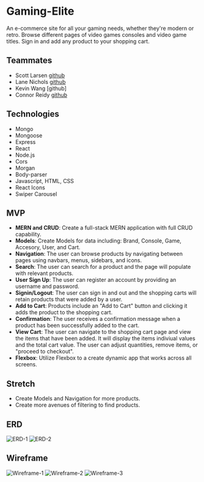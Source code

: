 # Gaming-Elite
An e-commerce site for all your gaming needs, whether they're modern or retro. Browse different pages of video games consoles and video game titles. Sign in and add any product to your shopping cart.

## Teammates
- Scott Larsen [github](https://github.com/larsonscott89)
- Lane Nichols [github](https://github.com/Lane17027)
- Kevin Wang [github]
- Connor Reidy [github](https://github.com/connorreidy1)

## Technologies
- Mongo
- Mongoose
- Express
- React
- Node.js
- Cors
- Morgan
- Body-parser
- Javascript, HTML, CSS
- React Icons
- Swiper Carousel
  
## MVP
- **MERN and CRUD**: Create a full-stack MERN application with full CRUD capability.
- **Models**: Create Models for data including: Brand, Console, Game, Accesory, User, and Cart.
- **Navigation**: The user can browse products by navigating between pages using navbars, menus, sidebars, and icons.
- **Search**: The user can search for a product and the page will populate with relevant products.
- **User Sign Up**: The user can register an account by providing an username and password. 
- **Signin/Logout**: The user can sign in and out and the shopping carts will retain products that were added by a user.
- **Add to Cart**: Products include an "Add to Cart" button and clicking it adds the product to the shopping cart.
- **Confirmation**: The user receives a confirmation message when a product has been successfully added to the cart.
- **View Cart**: The user can navigate to the shopping cart page and view the items that have been added. It will display the items indiviual values and the total cart value. The user can adjust quantities, remove items, or "proceed to checkout".
- **Flexbox**: Utilize Flexbox to a create dynamic app that works across all screens.

## Stretch
- Create Models and Navigation for more products.
- Create more avenues of filtering to find products.

## ERD
![ERD-1](https://github.com/connorreidy1/Gaming-Elite/assets/156346810/b64d8fbb-5de4-4e23-8c1a-d7331d93dadd)
![ERD-2](https://github.com/connorreidy1/Gaming-Elite/assets/156346810/3830d1c6-844d-44cc-9ba5-c544da2662b3)


## Wireframe
![Wireframe-1](https://github.com/connorreidy1/Gaming-Elite/assets/156346810/6e940fb1-55a8-4107-b3a0-6652e3edbcc4)
![Wireframe-2](https://github.com/connorreidy1/Gaming-Elite/assets/156346810/27420e54-e450-4295-b6ed-9da6a68db737)
![Wireframe-3](https://github.com/connorreidy1/Gaming-Elite/assets/156346810/3246b0ff-5842-462d-b91a-97f5038e999f)


